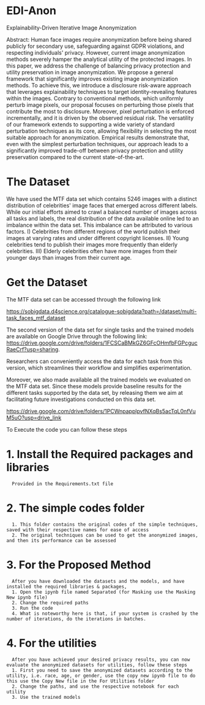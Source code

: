 # EDI-Anon
Explainability-Driven Iterative Image Anonymization

Abstract: Human face images require anonymization before being shared publicly for secondary use, safeguarding against GDPR violations, and respecting individuals' privacy. However, current image anonymization methods severely hamper the analytical utility of the protected images. In this paper, we address the challenge of balancing privacy protection and utility preservation in image anonymization. We propose a general framework that significantly improves existing image anonymization methods. To achieve this, we introduce a disclosure risk-aware approach that leverages explainability techniques to target identity-revealing features within the images. Contrary to conventional methods, which uniformly perturb image pixels, our proposal focuses on perturbing those pixels that contribute the most to disclosure. Moreover, pixel perturbation is enforced incrementally, and it is driven by the observed residual risk. The versatility of our framework extends to supporting a wide variety of standard perturbation techniques as its core, allowing flexibility in selecting the most suitable approach for anonymization. Empirical results demonstrate that, even with the simplest perturbation techniques, our approach leads to a significantly improved trade-off between privacy protection and utility preservation compared to the current state-of-the-art.

# The Dataset
We have used the MTF data set which contains 5246 images with a distinct distribution of celebrities' image faces that emerged across different labels. While our initial efforts aimed to crawl a balanced number of images across all tasks and labels, the real distribution of the data available online led to an imbalance within the data set. This imbalance can be attributed to various factors. I) Celebrities from different regions of the world publish their images at varying rates and under different copyright licenses. II) Young celebrities tend to publish their images more frequently than elderly celebrities. III) Elderly celebrities often have more images from their younger days than images from their current age.

# Get the Dataset
The MTF data set can be accessed through the following link

https://sobigdata.d4science.org/catalogue-sobigdata?path=/dataset/multi-task_faces_mtf_dataset

The second version of the data set for single tasks and the trained models are available on Google Drive through the following link: 
https://drive.google.com/drive/folders/1FCSCaBMkGZ6GFcOHmfbFGPcgucRaeCrf?usp=sharing.

Researchers can conveniently access the data for each task from this version, which streamlines their workflow and simplifies experimentation.

Moreover, we also made available all the trained models we evaluated on the MTF data set. Since these models provide baseline results for the different tasks supported by the data set, by releasing them we aim at facilitating future investigations conducted on this data set.

https://drive.google.com/drive/folders/1PCWnpapplpvfNXqBs5acTqL0nfVuM5uO?usp=drive_link

To Execute the code you can follow these steps

# 1. Install the Required packages and libraries
      Provided in the Requirements.txt file
# 2. The simple codes folder
      1. This folder contains the original codes of the simple techniques, saved with their respective names for ease of access
      2. The original techniques can be used to get the anonymized images, and then its performance can be assessed
# 3. For the Proposed Method
      After you have downloaded the datasets and the models, and have installed the required libraries & packages,
      1. Open the ipynb file named Separated (for Masking use the Masking New ipynb file)
      2. Change the required paths
      3. Run the code
      4. What is noteworthy here is that, if your system is crashed by the number of iterations, do the iterations in batches.
# 4. For the utilities
      After you have achieved your desired privacy results, you can now evaluate the anonymized datasets for utilities, follow these steps
      1. First you need to save the anonymized datasets according to the utility, i.e. race, age, or gender, use the copy new ipynb file to do this use the Copy New file in the For Utilities folder
      2. Change the paths, and use the respective notebook for each utility
      3. Use the trained models
      
      

